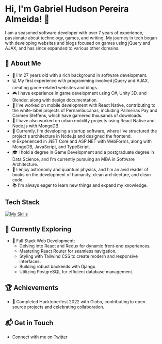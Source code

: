 # Hi, I'm Gabriel Hudson Pereira Almeida! 👋

I am a seasoned software developer with over 7 years of experience, passionate about technology, games, and writing. My journey in tech began with developing websites and blogs focused on games using jQuery and AJAX, and has since expanded to various other domains.


## 🚀 About Me

- 🌟 I'm 27 years old with a rich background in software development.
- 💻 My first experience with programming involved jQuery and AJAX, creating game-related websites and blogs.
- 🎮 I have experience in game development using C#, Unity 3D, and Blender, along with design documentation.
- 📱 I've worked on mobile development with React Native, contributing to the white-label projects of Pernambucanas, including Palmeiras Pay and Carmen Steffens, which have garnered thousands of downloads.
- 🚀 I have also worked on urban mobility projects using React Native and Node.js with MongoDB.
- 🏢 Currently, I'm developing a startup software, where I've structured the project's architecture in Node.js and designed the frontend.
- 🌐 Experienced in .NET Core and ASP.NET with WebForms, along with MongoDB, JavaScript, and TypeScript.
- 🎓 I hold a degree in Game Development and a postgraduate degree in Data Science, and I'm currently pursuing an MBA in Software Architecture.
- 🌌 I enjoy astronomy and quantum physics, and I'm an avid reader of books on the development of humanity, clean architecture, and clean code.
- 📚 I'm always eager to learn new things and expand my knowledge.

## Tech Stack
[![My Skills](https://skillicons.dev/icons?i=js,html,css,csharp,unity,blender,react,nodejs,mongodb,dotnet,typescript)](https://skillicons.dev)

## 🌱 Currently Exploring

- 🚀 Full Stack Web Development:
  - Delving into React and Redux for dynamic front-end experiences.
  - Mastering React Router for seamless navigation.
  - Styling with Tailwind CSS to create modern and responsive interfaces.
  - Building robust backends with Django.
  - Utilizing PostgreSQL for efficient database management.

## 🏆 Achievements

- 🌟 Completed Hacktoberfest 2022 with Globo, contributing to open-source projects and celebrating collaboration.

## 📬 Get in Touch

- Connect with me on [Twitter](https://x.com/Almeida_dev)

